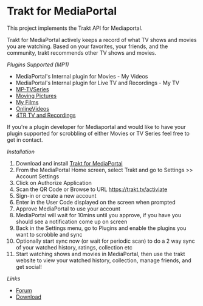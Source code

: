 Trakt for MediaPortal
=====================

This project implements the Trakt API for Mediaportal.

Trakt for MediaPortal actively keeps a record of what TV shows and movies you are watching. Based on your favorites, your friends, and the community, trakt recommends other TV shows and movies.

*Plugins Supported (MP1)*

* MediaPortal's Internal plugin for Movies - My Videos
* MediaPortal's Internal plugin for Live TV and Recordings - My TV
* [MP-TVSeries](http://code.google.com/p/mptvseries/)
* [Moving Pictures](http://code.google.com/p/moving-pictures/)
* [My Films](http://code.google.com/p/my-films/)
* [OnlineVideos](http://code.google.com/p/mp-onlinevideos2/)
* [4TR TV and Recordings](http://www.4therecord.eu/)

If you're a plugin developer for Mediaportal and would like to have your plugin supported for scrobbling of either Movies or TV Series feel free to get in contact.

*Installation*

1. Download and install [Trakt for MediaPortal](http://www.team-mediaportal.com/extensions/trakt)
2. From the MediaPortal Home screen, select Trakt and go to Settings >> Account Settings
3. Click on Authorize Application
4. Scan the QR Code or Browse to URL https://trakt.tv/activiate
5. Sign-in or create a new account
6. Enter in the User Code displayed on the screen when prompted
7. Approve MediaPortal to use your account
8. MediaPortal will wait for 10mins until you approve, if you have you should see a notification come up on screen
9. Back in the Settings menu, go to Plugins and enable the plugins you want to scrobble and sync
10. Optionally start sync now (or wait for periodic scan) to do a 2 way sync of your watched history, ratings, collection etc
11. Start watching shows and movies in MediaPortal, then use the trakt website to view your watched history, collection, manage friends, and get social!

*Links*

* [Forum](http://forum.team-mediaportal.com/forums/trakt.548/)
* [Download](http://www.team-mediaportal.com/extensions/movies-videos/trakt)
